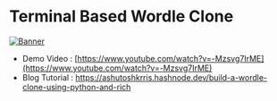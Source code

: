 # Terminal Based Wordle Clone

[![Banner](https://img.youtube.com/vi/-Mzsvg7IrME/0.jpg)](https://www.youtube.com/watch?v=-Mzsvg7IrME)

* Demo Video : [https://www.youtube.com/watch?v=-Mzsvg7IrME](https://www.youtube.com/watch?v=-Mzsvg7IrME)
* Blog Tutorial : https://ashutoshkrris.hashnode.dev/build-a-wordle-clone-using-python-and-rich

